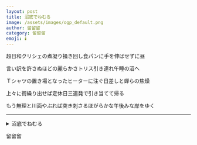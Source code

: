 ```yaml
---
layout: post
title: 沼底でねむる
image: /assets/images/ogp_default.png
author: 留留留
category: 留留留
emoji: 🕯️
---
```


<div class="tanka-area"><div class="tanka">
<p>超日和クリシェの煮凝り掻き回し食パンに手を伸ばせずに昼</p>

<p>言い訳を許さぬほどの麗らかさトリス引き連れ午睡の沼へ</p>

<p>Ｔシャツの置き場となったヒーターに注ぐ日差しと蝉らの焦燥</p>

<p>上々に街繰り出せば定休日三連発で引き当てて帰る</p>

<p>もう無理と川面やぶれば突き刺さるほがらかな午後みな岸をゆく</p>

</div></div>

---

<details><summary>沼底でねむる</summary>
超日和クリシェの煮凝り掻き回し食パンに手を伸ばせずに昼<br/>
言い訳を許さぬほどの麗らかさトリス引き連れ午睡の沼へ<br/>
Tシャツの置き場となったヒーターに注ぐ日差しと蝉らの焦燥<br/>
上々に街繰り出せば定休日三連発で引き当てて帰る<br/>
もう無理と川面やぶれば突き刺さるほがらかな午後みな岸をゆく<br/>
<br/>

</details>

留留留
